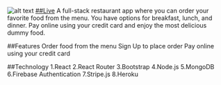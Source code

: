 
![alt text](image.jpg)
[##Live](https://clone-react-e917c.web.app/)
A full-stack restaurant app where you can order your favorite food from the menu. You have options for breakfast, lunch, and dinner. Pay online using your credit card and enjoy the most delicious dummy food.

##Features
Order food from the menu
Sign Up to place order
Pay online using your credit card

##Technology
1.React
2.React Router
3.Bootstrap
4.Node.js
5.MongoDB
6.Firebase Authentication
7.Stripe.js
8.Heroku

